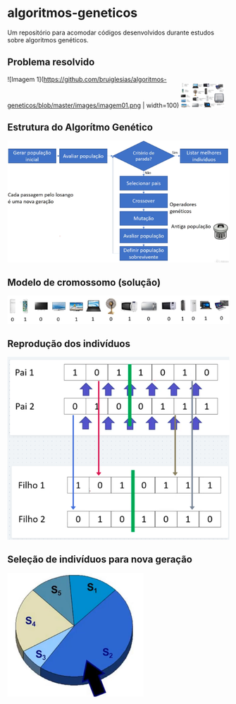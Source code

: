 # algoritmos-geneticos

Um repositório para acomodar códigos desenvolvidos durante estudos sobre algoritmos genéticos.

## Problema resolvido
![Imagem 1](https://github.com/bruiglesias/algoritmos-geneticos/blob/master/images/imagem01.png | width=100)
<img src="https://github.com/bruiglesias/algoritmos-geneticos/blob/master/images/imagem01.png" alt="alt text" width="100" >
## Estrutura do Algorítmo Genético
![Imagem 2](https://github.com/bruiglesias/algoritmos-geneticos/blob/master/images/imagem02.png)

## Modelo de cromossomo (solução)
![Imagem 3](https://github.com/bruiglesias/algoritmos-geneticos/blob/master/images/imagem03.png)

## Reprodução dos indivíduos
![Imagem 4](https://github.com/bruiglesias/algoritmos-geneticos/blob/master/images/imagem04.png)

## Seleção de indivíduos para nova geração
![Imagem 5](https://github.com/bruiglesias/algoritmos-geneticos/blob/master/images/imagem05.png)
